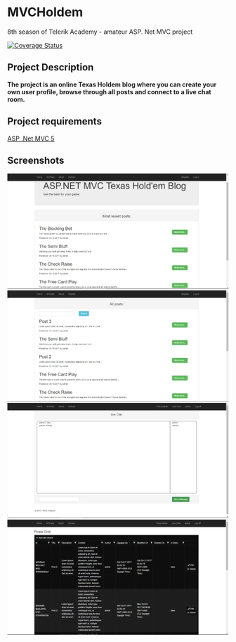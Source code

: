 # MVCHoldem
8th season of Telerik Academy - amateur ASP. Net MVC project



[![Coverage Status](https://coveralls.io/repos/github/gchankov/MVCHoldem/badge.svg?branch=)](https://coveralls.io/github/gchankov/MVCHoldem?branch=)

## Project Description
 **The project is an online Texas Holdem blog where you can create your own user profile, browse through all posts and  connect to a live chat room.**

 ## Project requirements
[ASP .Net MVC 5](https://github.com/TelerikAcademy/ASP.NET-MVC/blob/master/resources/Final%20Project/2017/README.md)

## Screenshots
![Homepage](./project-screens/home.png)
![All Posts Search](./project-screens/allposts.png)
![Live Chat](./project-screens/livechat.png)
![Posts Admin](./project-screens/postadmin.png)
